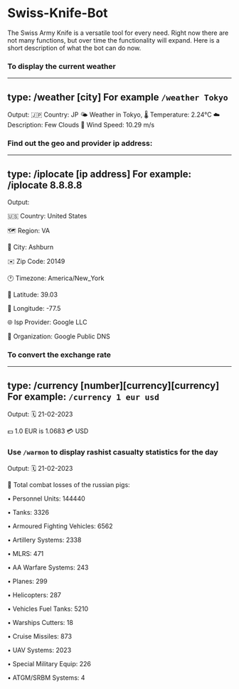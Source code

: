 # Swiss-Knife-Bot
The Swiss Army Knife is a versatile tool for every need. 
Right now there are not many functions, but over time the functionality will expand. 
Here is a short description of what the bot can do now.

### To display the current weather 
---
type: /weather [city] 
For example `/weather Tokyo`
---
Output:
🇯🇵 Country: JP
🌤️ Weather in Tokyo, 
🌡️ Temperature: 2.24°C
☁️ Description: Few Clouds
💨 Wind Speed: 10.29 m/s

### Find out the geo and provider ip address:
---
type: /iplocate [ip address]
For example: /iplocate 8.8.8.8
---
Output:

🇺🇸 Country: United States

🗺 Region: VA

🌆 City: Ashburn

✉️ Zip Code: 20149

🕐 Timezone: America/New_York

📍 Latitude: 39.03

📍 Longitude: -77.5

🌐 Isp Provider: Google LLC

🏢 Organization: Google Public DNS

### To convert the exchange rate 
---
type: /currency [number][currency][currency]
For example: `/currency 1 eur usd`
---
Output:
🗓 21-02-2023

💵 1.0 EUR is 1.0683 💳 USD

### Use `/warmon` to display rashist casualty statistics for the day

Output:
🗓 21-02-2023

🐷 Total combat losses of the russian pigs:

• Personnel Units: 144440

• Tanks: 3326

• Armoured Fighting Vehicles: 6562

• Artillery Systems: 2338

• MLRS: 471

• AA Warfare Systems: 243

• Planes: 299

• Helicopters: 287

• Vehicles Fuel Tanks: 5210

• Warships Cutters: 18

• Cruise Missiles: 873

• UAV Systems: 2023

• Special Military Equip: 226

• ATGM/SRBM Systems: 4

